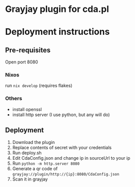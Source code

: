 # Grayjay plugin for <span>cda.pl</span>

# Deployment instructions

## Pre-requisites

Open port 8080

### Nixos

run `nix develop` (requires flakes)

### Others

- install openssl
- install http server (I use python, but any will do)

## Deployment

1. Download the plugin
2. Replace contents of secret with your credentials
3. Run <span>deploy.sh</span>
4. Edit <span>CdaConfig.json</span> and change ip in sourceUrl to your ip
5. Run `python -m http.server 8080`
6. Generate a qr code of `grayjay://plugin/http://{ip}:8080/CdaConfig.json`
7. Scan it in grayjay


